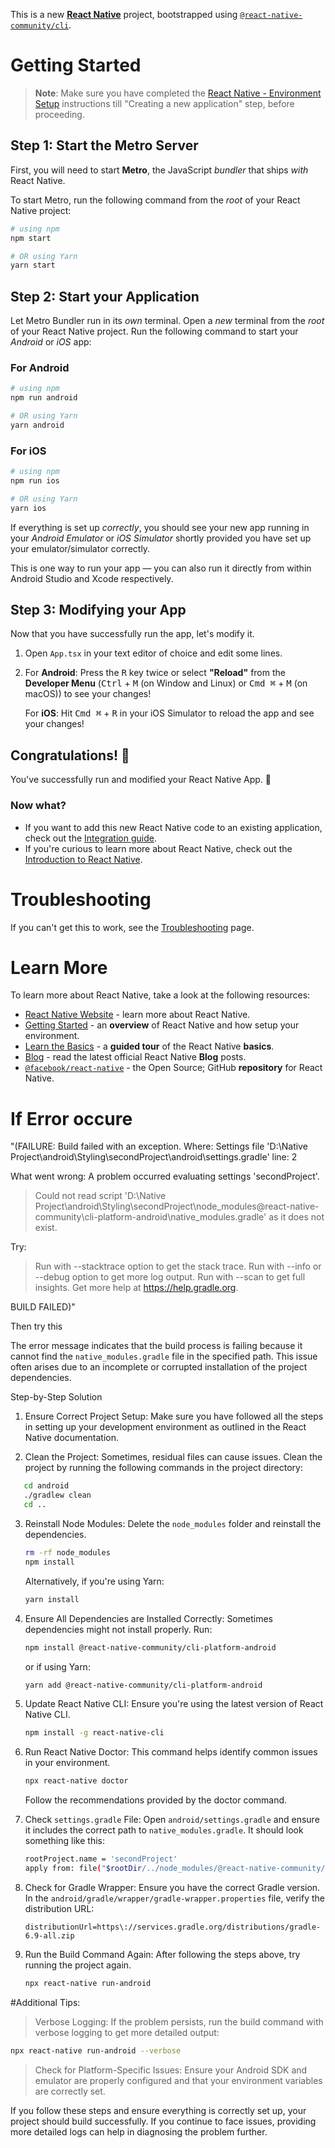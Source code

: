 This is a new [**React Native**](https://reactnative.dev) project, bootstrapped using [`@react-native-community/cli`](https://github.com/react-native-community/cli).

# Getting Started

>**Note**: Make sure you have completed the [React Native - Environment Setup](https://reactnative.dev/docs/environment-setup) instructions till "Creating a new application" step, before proceeding.

## Step 1: Start the Metro Server

First, you will need to start **Metro**, the JavaScript _bundler_ that ships _with_ React Native.

To start Metro, run the following command from the _root_ of your React Native project:

```bash
# using npm
npm start

# OR using Yarn
yarn start
```

## Step 2: Start your Application

Let Metro Bundler run in its _own_ terminal. Open a _new_ terminal from the _root_ of your React Native project. Run the following command to start your _Android_ or _iOS_ app:

### For Android

```bash
# using npm
npm run android

# OR using Yarn
yarn android
```

### For iOS

```bash
# using npm
npm run ios

# OR using Yarn
yarn ios
```

If everything is set up _correctly_, you should see your new app running in your _Android Emulator_ or _iOS Simulator_ shortly provided you have set up your emulator/simulator correctly.

This is one way to run your app — you can also run it directly from within Android Studio and Xcode respectively.

## Step 3: Modifying your App

Now that you have successfully run the app, let's modify it.

1. Open `App.tsx` in your text editor of choice and edit some lines.
2. For **Android**: Press the <kbd>R</kbd> key twice or select **"Reload"** from the **Developer Menu** (<kbd>Ctrl</kbd> + <kbd>M</kbd> (on Window and Linux) or <kbd>Cmd ⌘</kbd> + <kbd>M</kbd> (on macOS)) to see your changes!

   For **iOS**: Hit <kbd>Cmd ⌘</kbd> + <kbd>R</kbd> in your iOS Simulator to reload the app and see your changes!

## Congratulations! :tada:

You've successfully run and modified your React Native App. :partying_face:

### Now what?

- If you want to add this new React Native code to an existing application, check out the [Integration guide](https://reactnative.dev/docs/integration-with-existing-apps).
- If you're curious to learn more about React Native, check out the [Introduction to React Native](https://reactnative.dev/docs/getting-started).

# Troubleshooting

If you can't get this to work, see the [Troubleshooting](https://reactnative.dev/docs/troubleshooting) page.

# Learn More

To learn more about React Native, take a look at the following resources:

- [React Native Website](https://reactnative.dev) - learn more about React Native.
- [Getting Started](https://reactnative.dev/docs/environment-setup) - an **overview** of React Native and how setup your environment.
- [Learn the Basics](https://reactnative.dev/docs/getting-started) - a **guided tour** of the React Native **basics**.
- [Blog](https://reactnative.dev/blog) - read the latest official React Native **Blog** posts.
- [`@facebook/react-native`](https://github.com/facebook/react-native) - the Open Source; GitHub **repository** for React Native.

# If Error occure 
"(FAILURE: Build failed with an exception.
Where:
Settings file 'D:\Native Project\android\Styling\secondProject\android\settings.gradle' line: 2

What went wrong:
A problem occurred evaluating settings 'secondProject'.
> Could not read script 'D:\Native Project\android\Styling\secondProject\node_modules\@react-native-community\cli-platform-android\native_modules.gradle' as it does not exist.

Try:
> Run with --stacktrace option to get the stack trace.
> Run with --info or --debug option to get more log output.
> Run with --scan to get full insights.
> Get more help at https://help.gradle.org.

BUILD FAILED)"

Then try this

The error message indicates that the build process is failing because it cannot find the `native_modules.gradle` file in the specified path. This issue often arises due to an incomplete or corrupted installation of the project dependencies.

Step-by-Step Solution
1. Ensure Correct Project Setup:
   Make sure you have followed all the steps in setting up your development environment as outlined in the React Native documentation.

2. Clean the Project:
   Sometimes, residual files can cause issues. Clean the project by running the following commands in the project directory:

```sh
   cd android
   ./gradlew clean
   cd ..
```
3. Reinstall Node Modules:
   Delete the `node_modules` folder and reinstall the dependencies.
   
   ```sh
   rm -rf node_modules
   npm install
   ```
   Alternatively, if you're using Yarn:
   ```sh
   yarn install
   ```
4. Ensure All Dependencies are Installed Correctly:
   Sometimes dependencies might not install properly. Run:
   ```sh
   npm install @react-native-community/cli-platform-android
   ```
   or if using Yarn:
   ```sh
   yarn add @react-native-community/cli-platform-android
   ```
5. Update React Native CLI:
   Ensure you're using the latest version of React Native CLI.
   ```sh
   npm install -g react-native-cli
   ```
6. Run React Native Doctor:
   This command helps identify common issues in your environment.
   ```sh
   npx react-native doctor
   ```
   Follow the recommendations provided by the doctor command.
7. Check `settings.gradle` File:
   Open `android/settings.gradle` and ensure it includes the correct path to `native_modules.gradle`. It should look something like this:
   ```sh
   rootProject.name = 'secondProject'
   apply from: file("$rootDir/../node_modules/@react-native-community/cli-platform-android/native_modules.gradle") // This should match your file structure
   ```
8. Check for Gradle Wrapper:
   Ensure you have the correct Gradle version. In the `android/gradle/wrapper/gradle-wrapper.properties` file, verify the distribution URL:
   ```properties
   distributionUrl=https\://services.gradle.org/distributions/gradle-6.9-all.zip
   ```
9. Run the Build Command Again:
   After following the steps above, try running the project again.
   ```sh
   npx react-native run-android
   ```
#Additional Tips:
   >Verbose Logging: If the problem persists, run the build command with verbose logging to get more detailed output:
   ```sh
   npx react-native run-android --verbose
   ```
   >Check for Platform-Specific Issues: Ensure your Android SDK and emulator are properly configured and that your environment variables are correctly set.

If you follow these steps and ensure everything is correctly set up, your project should build successfully. If you continue to face issues, providing more detailed logs can help in diagnosing the problem further.
